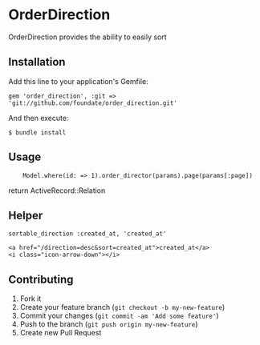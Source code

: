 # OrderDirection

OrderDirection provides the ability to easily sort

## Installation

Add this line to your application's Gemfile:

    gem 'order_direction', :git => 'git://github.com/foundate/order_direction.git'

And then execute:

    $ bundle install

## Usage

		Model.where(id: => 1).order_director(params).page(params[:page])

return ActiveRecord::Relation

## Helper

	sortable_direction :created_at, 'created_at'

	<a href="/direction=desc&sort=created_at">created_at</a>
	<i class="icon-arrow-down"></i>
## Contributing

1. Fork it
2. Create your feature branch (`git checkout -b my-new-feature`)
3. Commit your changes (`git commit -am 'Add some feature'`)
4. Push to the branch (`git push origin my-new-feature`)
5. Create new Pull Request
